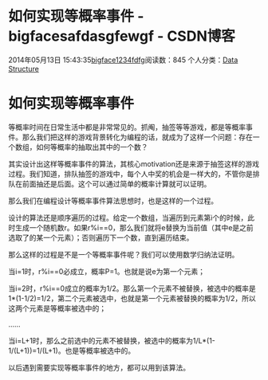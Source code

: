 # 如何实现等概率事件 - bigfacesafdasgfewgf - CSDN博客





2014年05月13日 15:43:35[bigface1234fdfg](https://me.csdn.net/puqutogether)阅读数：845
个人分类：[Data Structure](https://blog.csdn.net/puqutogether/article/category/2595131)









# 如何实现等概率事件

等概率时间在日常生活中都是非常常见的。抓阄，抽签等等游戏，都是等概率事件。那么我们把这样的游戏背景转化为编程的话，就成为了这样一个问题：存在一个数组，如何等概率的抽取出其中的一个数？




其实设计出这样等概率事件的算法，其核心motivation还是来源于抽签这样的游戏过程。我们知道，排队抽签的游戏中，每个人中奖的机会是一样大的，不管你是排队在前面抽还是后面。这个可以通过简单的概率计算就可以证明。




那么我们在编程设计等概率事件算法思想时，也是这样的一个过程。




设计的算法还是顺序遍历的过程。给定一个数组，当遍历到元素第i个的时候，此时生成一个随机数r。如果r%i==0，那么我们就将e替换为当前值（其中e是之前选取了的某一个元素）；否则遍历下一个数，直到遍历结束。




那么这样的过程是不是一个等概率事件呢？我们可以使用数学归纳法证明。




当i=1时，r%i==0必成立，概率P=1。也就是说e为第一个元素；

当i=2时，r%i==0成立的概率为1/2。那么第一个元素不被替换，被选中的概率是1*(1-1/2)=1/2，第二个元素被选中，也就是第一个元素被替换的概率为1/2，所以这两个元素是等概率被选中的；

……

当i=L+1时，那么之前选中的元素不被替换，被选中的概率为1/L*(1-1/(L+1))=1/(L+1)。也是等概率被选中的。




以后遇到需要实现等概率事件的地方，都可以用到该算法。












